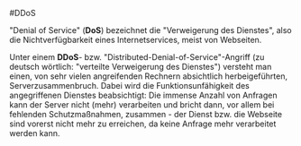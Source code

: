#DDoS 

"Denial of Service" (**DoS**) bezeichnet die "Verweigerung des Dienstes", also die Nichtverfügbarkeit eines Internetservices, meist von Webseiten. 

Unter einem **DDoS**- bzw. "Distributed-Denial-of-Service"-Angriff (zu deutsch wörtlich: "verteilte Verweigerung des Dienstes") versteht man einen, von sehr vielen angreifenden Rechnern absichtlich herbeigeführten, Serverzusammenbruch. Dabei wird die Funktionsunfähigkeit des angegriffenen Dienstes beabsichtigt: Die immense Anzahl von Anfragen kann der Server nicht (mehr) verarbeiten und bricht dann, vor allem bei fehlenden Schutzmaßnahmen, zusammen - der Dienst bzw. die Webseite sind vorerst nicht mehr zu erreichen, da keine Anfrage mehr verarbeitet werden kann. 


